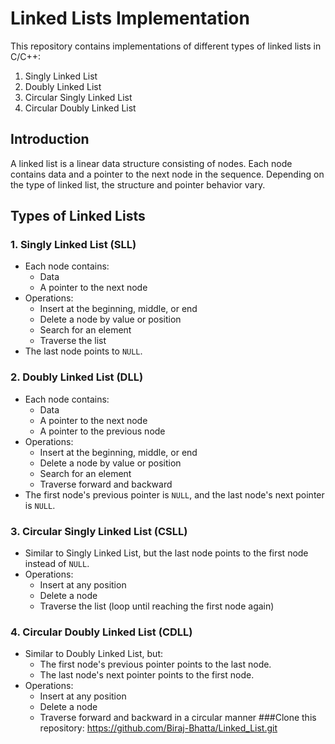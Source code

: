 # Linked Lists Implementation

This repository contains implementations of different types of linked lists in C/C++:
1. Singly Linked List
2. Doubly Linked List
3. Circular Singly Linked List
4. Circular Doubly Linked List

## Introduction
A linked list is a linear data structure consisting of nodes. Each node contains data and a pointer to the next node in the sequence. Depending on the type of linked list, the structure and pointer behavior vary.

## Types of Linked Lists

### 1. Singly Linked List (SLL)
- Each node contains:
  - Data
  - A pointer to the next node
- Operations:
  - Insert at the beginning, middle, or end
  - Delete a node by value or position
  - Search for an element
  - Traverse the list
- The last node points to `NULL`.

### 2. Doubly Linked List (DLL)
- Each node contains:
  - Data
  - A pointer to the next node
  - A pointer to the previous node
- Operations:
  - Insert at the beginning, middle, or end
  - Delete a node by value or position
  - Search for an element
  - Traverse forward and backward
- The first node's previous pointer is `NULL`, and the last node's next pointer is `NULL`.

### 3. Circular Singly Linked List (CSLL)
- Similar to Singly Linked List, but the last node points to the first node instead of `NULL`.
- Operations:
  - Insert at any position
  - Delete a node
  - Traverse the list (loop until reaching the first node again)

### 4. Circular Doubly Linked List (CDLL)
- Similar to Doubly Linked List, but:
  - The first node's previous pointer points to the last node.
  - The last node's next pointer points to the first node.
- Operations:
  - Insert at any position
  - Delete a node
  - Traverse forward and backward in a circular manner
###Clone this repository:
https://github.com/Biraj-Bhatta/Linked_List.git
